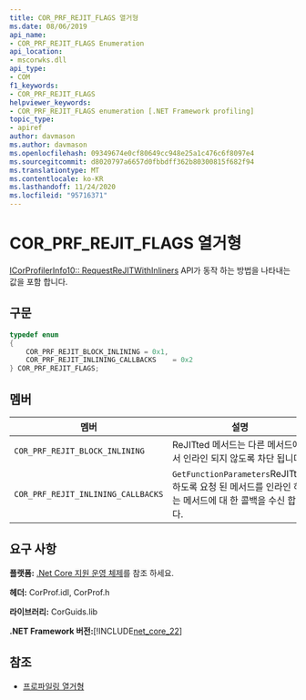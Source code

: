 ```yaml
---
title: COR_PRF_REJIT_FLAGS 열거형
ms.date: 08/06/2019
api_name:
- COR_PRF_REJIT_FLAGS Enumeration
api_location:
- mscorwks.dll
api_type:
- COM
f1_keywords:
- COR_PRF_REJIT_FLAGS
helpviewer_keywords:
- COR_PRF_REJIT_FLAGS enumeration [.NET Framework profiling]
topic_type:
- apiref
author: davmason
ms.author: davmason
ms.openlocfilehash: 09349674e0cf80649cc948e25a1c476c6f8097e4
ms.sourcegitcommit: d8020797a6657d0fbbdff362b80300815f682f94
ms.translationtype: MT
ms.contentlocale: ko-KR
ms.lasthandoff: 11/24/2020
ms.locfileid: "95716371"
---
```

# <a name="cor_prf_rejit_flags-enumeration"></a>COR_PRF_REJIT_FLAGS 열거형

[ICorProfilerInfo10:: RequestReJITWithInliners](icorprofilerinfo10-requestrejitwithinliners-method.md) API가 동작 하는 방법을 나타내는 값을 포함 합니다.  
  
## <a name="syntax"></a>구문  
  
```cpp  
typedef enum  
{
    COR_PRF_REJIT_BLOCK_INLINING = 0x1,
    COR_PRF_REJIT_INLINING_CALLBACKS    = 0x2
} COR_PRF_REJIT_FLAGS;  
```  
  
## <a name="members"></a>멤버  
  
|멤버|설명|  
|------------|-----------------|  
|`COR_PRF_REJIT_BLOCK_INLINING`| ReJITted 메서드는 다른 메서드에서 인라인 되지 않도록 차단 됩니다. |  
|`COR_PRF_REJIT_INLINING_CALLBACKS`| `GetFunctionParameters`ReJITted 하도록 요청 된 메서드를 인라인 하는 메서드에 대 한 콜백을 수신 합니다. |  

## <a name="requirements"></a>요구 사항  

 **플랫폼:** [.Net Core 지원 운영 체제](../../../core/install/windows.md?pivots=os-windows)를 참조 하세요.  
  
 **헤더:** CorProf.idl, CorProf.h  
  
 **라이브러리:** CorGuids.lib  
  
 **.NET Framework 버전:**[!INCLUDE[net_core_22](../../../../includes/net-core-22-md.md)]
  
## <a name="see-also"></a>참조

- [프로파일링 열거형](profiling-enumerations.md)
